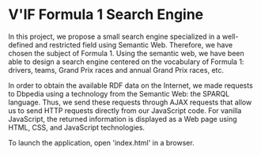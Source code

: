 # V'IF Formula 1 Search Engine

In this project, we propose a small search engine specialized in a well-defined and restricted field using Semantic Web. 
Therefore, we have chosen the subject of Formula 1. Using the semantic web, we have been able to design a search engine centered on the vocabulary of Formula 1: drivers, teams, Grand Prix races and annual Grand Prix races, etc.

In order to obtain the available RDF data on the Internet, we made requests to Dbpedia using a technology from the Semantic Web: the SPARQL language.
Thus, we send these requests through AJAX requests that allow us to send HTTP requests directly from our JavaScript code.
For vanilla JavaScript, the returned information is displayed as a Web page using HTML, CSS, and JavaScript technologies.

To launch the application, open 'index.html' in a browser.
